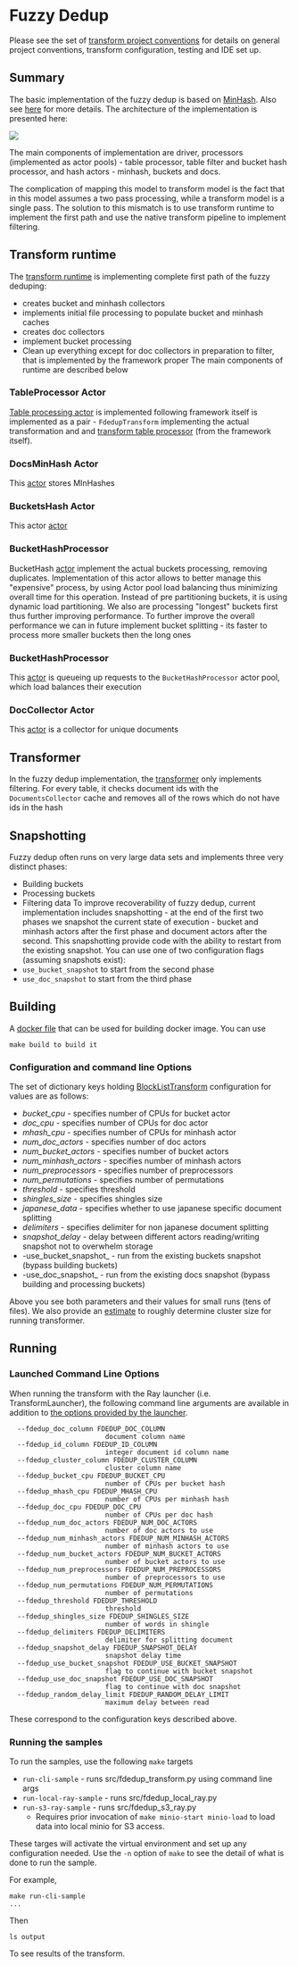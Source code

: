 # Fuzzy Dedup

Please see the set of
[transform project conventions](../../README.md)
for details on general project conventions, transform configuration,
testing and IDE set up.

## Summary

The basic implementation of the fuzzy dedup is based on [MinHash](https://en.wikipedia.org/wiki/MinHash). Also see
[here](http://infolab.stanford.edu/~ullman/mmds/ch3n.pdf) for more details. The architecture of the implementation is presented here:

![](images/fuzzy.png)

The main components of implementation are driver, processors (implemented as actor pools) - table processor, table 
filter and bucket hash processor, and hash actors - minhash, buckets and docs. 

The complication of mapping this model to transform model is the fact that in this model assumes a two pass processing, 
while a transform model is a single pass. The solution to this mismatch is to use transform runtime to implement the 
first path and use the native transform pipeline to implement filtering.

## Transform runtime
The [transform runtime](src/fdedup_transform.py) is implementing complete first path of the fuzzy deduping:
* creates bucket and minhash collectors
* implements initial file processing to populate bucket and minhash caches
* creates doc collectors 
* implement bucket processing
* Clean up everything except for doc collectors in preparation to filter, that is implemented by the framework proper
The main components of runtime are described below

### TableProcessor Actor

[Table processing actor](src/fdedup_transform.py) is implemented following framework itself is implemented as a pair -
`FdedupTransform` implementing the actual transformation and and 
[transform table processor](../../../data-processing-lib/src/data_processing/ray/transform_table_processor.py) 
(from the framework itself).

### DocsMinHash Actor

This [actor](src/fdedup_support.py) stores MInHashes

### BucketsHash Actor

This actor [actor](src/fdedup_support.py)

### BucketHashProcessor

BucketHash [actor](src/fdedup_support.py) implement the actual buckets processing, removing duplicates. 
Implementation of this actor allows to better manage this "expensive" process, by using Actor pool load balancing
thus minimizing overall time for this operation. Instead of pre partitioning buckets, it is using dynamic load
partitioning. We also are processing "longest" buckets first thus further improving performance. To further improve
the overall performance we can in future implement bucket splitting - its faster to process more smaller buckets 
then the long ones

### BucketHashProcessor

This [actor](src/fdedup_support.py) is queueing up requests to the `BucketHashProcessor` actor pool, which load 
balances their execution

### DocCollector Actor

This [actor](src/fdedup_support.py) is a collector for unique documents

## Transformer

In the fuzzy dedup implementation, the [transformer](src/fdedup_transform.py) only implements filtering. For every
table, it checks document ids with the `DocumentsCollector` cache and removes all of the rows which do not have ids in 
the hash 

## Snapshotting

Fuzzy dedup often runs on very large data sets and implements three very distinct phases:
* Building buckets
* Processing buckets
* Filtering data
To improve recoverability of fuzzy dedup, current implementation includes snapshotting - at the end of the first two 
phases we snapshot the current state of execution - bucket and minhash actors after the first phase and document actors 
after the second. This snapshotting provide code with the ability to restart from the existing snapshot. You can use one
of two configuration flags (assuming snapshots exist):
* `use_bucket_snapshot` to start from the second phase
* `use_doc_snapshot` to start from the third phase

## Building

A [docker file](Dockerfile) that can be used for building docker image. You can use 

```shell
make build to build it
```

### Configuration and command line Options

The set of dictionary keys holding [BlockListTransform](src/blocklist_transform.py)
configuration for values are as follows:

* _bucket_cpu_ - specifies number of CPUs for bucket actor
* _doc_cpu_ - specifies number of CPUs for doc actor
* _mhash_cpu_ - specifies number of CPUs for minhash actor
* _num_doc_actors_ - specifies number of doc actors
* _num_bucket_actors_ - specifies number of bucket actors
* _num_minhash_actors_ - specifies number of minhash actors
* _num_preprocessors_ - specifies number of preprocessors
* _num_permutations_ - specifies number of permutations
* _threshold_ - specifies threshold
* _shingles_size_ - specifies shingles size
* _japanese_data_ - specifies whether to use japanese specific document splitting
* _delimiters_ - specifies delimiter for non japanese document splitting
* _snapshot_delay_ - delay between different actors reading/writing snapshot not to overwhelm storage
* -use_bucket_snapshot_ - run from the existing buckets snapshot (bypass building buckets)
* -use_doc_snapshot_ - run from the existing docs snapshot (bypass building and processing buckets)

Above you see both parameters and their values for small runs (tens of files). We also provide an 
[estimate](src/cluster_estimator.py) to roughly determine cluster size for running transformer.

## Running

### Launched Command Line Options
When running the transform with the Ray launcher (i.e. TransformLauncher),
the following command line arguments are available in addition to
[the options provided by the launcher](../../../data-processing-lib/doc/launcher-options.md).

```shell
  --fdedup_doc_column FDEDUP_DOC_COLUMN
                        document column name
  --fdedup_id_column FDEDUP_ID_COLUMN
                        integer document id column name
  --fdedup_cluster_column FDEDUP_CLUSTER_COLUMN
                        cluster column name
  --fdedup_bucket_cpu FDEDUP_BUCKET_CPU
                        number of CPUs per bucket hash
  --fdedup_mhash_cpu FDEDUP_MHASH_CPU
                        number of CPUs per minhash hash
  --fdedup_doc_cpu FDEDUP_DOC_CPU
                        number of CPUs per doc hash
  --fdedup_num_doc_actors FDEDUP_NUM_DOC_ACTORS
                        number of doc actors to use
  --fdedup_num_minhash_actors FDEDUP_NUM_MINHASH_ACTORS
                        number of minhash actors to use
  --fdedup_num_bucket_actors FDEDUP_NUM_BUCKET_ACTORS
                        number of bucket actors to use
  --fdedup_num_preprocessors FDEDUP_NUM_PREPROCESSORS
                        number of preprocessors to use
  --fdedup_num_permutations FDEDUP_NUM_PERMUTATIONS
                        number of permutations
  --fdedup_threshold FDEDUP_THRESHOLD
                        threshold
  --fdedup_shingles_size FDEDUP_SHINGLES_SIZE
                        number of words in shingle
  --fdedup_delimiters FDEDUP_DELIMITERS
                        delimiter for splitting document
  --fdedup_snapshot_delay FDEDUP_SNAPSHOT_DELAY
                        snapshot delay time
  --fdedup_use_bucket_snapshot FDEDUP_USE_BUCKET_SNAPSHOT
                        flag to continue with bucket snapshot
  --fdedup_use_doc_snapshot FDEDUP_USE_DOC_SNAPSHOT
                        flag to continue with doc snapshot
  --fdedup_random_delay_limit FDEDUP_RANDOM_DELAY_LIMIT
                        maximum delay between read
```

These correspond to the configuration keys described above.

### Running the samples
To run the samples, use the following `make` targets

* `run-cli-sample` - runs src/fdedup_transform.py using command line args
* `run-local-ray-sample` - runs src/fdedup_local_ray.py
* `run-s3-ray-sample` - runs src/fdedup_s3_ray.py
    * Requires prior invocation of `make minio-start minio-load` to load data into local minio for S3 access.

These targes will activate the virtual environment and set up any configuration needed.
Use the `-n` option of `make` to see the detail of what is done to run the sample.

For example, 
```shell
make run-cli-sample
...
```
Then 
```shell
ls output
```
To see results of the transform.
